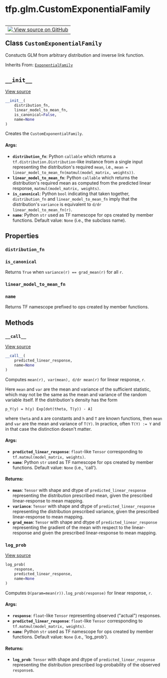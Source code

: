 <div itemscope itemtype="http://developers.google.com/ReferenceObject">
<meta itemprop="name" content="tfp.glm.CustomExponentialFamily" />
<meta itemprop="path" content="Stable" />
<meta itemprop="property" content="distribution_fn"/>
<meta itemprop="property" content="is_canonical"/>
<meta itemprop="property" content="linear_model_to_mean_fn"/>
<meta itemprop="property" content="name"/>
<meta itemprop="property" content="__call__"/>
<meta itemprop="property" content="__init__"/>
<meta itemprop="property" content="log_prob"/>
</div>

# tfp.glm.CustomExponentialFamily


<table class="tfo-notebook-buttons tfo-api" align="left">

<td>
  <a target="_blank" href="https://github.com/tensorflow/probability/blob/master/tensorflow_probability/python/glm/family.py">
    <img src="https://www.tensorflow.org/images/GitHub-Mark-32px.png" />
    View source on GitHub
  </a>
</td></table>



## Class `CustomExponentialFamily`

Constucts GLM from arbitrary distribution and inverse link function.

Inherits From: [`ExponentialFamily`](../../tfp/glm/ExponentialFamily.md)

<!-- Placeholder for "Used in" -->


<h2 id="__init__"><code>__init__</code></h2>

<a target="_blank" href="https://github.com/tensorflow/probability/blob/master/tensorflow_probability/python/glm/family.py">View source</a>

``` python
__init__(
    distribution_fn,
    linear_model_to_mean_fn,
    is_canonical=False,
    name=None
)
```

Creates the `CustomExponentialFamily`.


#### Args:


* <b>`distribution_fn`</b>: Python `callable` which returns a
  `tf.distribution.Distribution`-like instance from a single input
  representing the distribution's required `mean`, i.e.,
  `mean = linear_model_to_mean_fn(matmul(model_matrix, weights))`.
* <b>`linear_model_to_mean_fn`</b>: Python `callable` which returns the
  distribution's required mean as computed from the predicted linear
  response, `matmul(model_matrix, weights)`.
* <b>`is_canonical`</b>: Python `bool` indicating that taken together,
  `distribution_fn` and `linear_model_to_mean_fn` imply that the
  distribution's `variance` is equivalent to `d/dr
  linear_model_to_mean_fn(r)`.
* <b>`name`</b>: Python `str` used as TF namescope for ops created by member
  functions. Default value: `None` (i.e., the subclass name).



## Properties

<h3 id="distribution_fn"><code>distribution_fn</code></h3>




<h3 id="is_canonical"><code>is_canonical</code></h3>

Returns `True` when `variance(r) == grad_mean(r)` for all `r`.


<h3 id="linear_model_to_mean_fn"><code>linear_model_to_mean_fn</code></h3>




<h3 id="name"><code>name</code></h3>

Returns TF namescope prefixed to ops created by member functions.




## Methods

<h3 id="__call__"><code>__call__</code></h3>

<a target="_blank" href="https://github.com/tensorflow/probability/blob/master/tensorflow_probability/python/glm/family.py">View source</a>

``` python
__call__(
    predicted_linear_response,
    name=None
)
```

Computes `mean(r), var(mean), d/dr mean(r)` for linear response, `r`.

Here `mean` and `var` are the mean and variance of the sufficient statistic,
which may not be the same as the mean and variance of the random variable
itself.  If the distribution's density has the form

```none
p_Y(y) = h(y) Exp[dot(theta, T(y)) - A]
```

where `theta` and `A` are constants and `h` and `T` are known functions,
then `mean` and `var` are the mean and variance of `T(Y)`.  In practice,
often `T(Y) := Y` and in that case the distinction doesn't matter.

#### Args:


* <b>`predicted_linear_response`</b>: `float`-like `Tensor` corresponding to
  `tf.matmul(model_matrix, weights)`.
* <b>`name`</b>: Python `str` used as TF namescope for ops created by member
  functions. Default value: `None` (i.e., 'call').


#### Returns:


* <b>`mean`</b>: `Tensor` with shape and dtype of `predicted_linear_response`
  representing the distribution prescribed mean, given the prescribed
  linear-response to mean mapping.
* <b>`variance`</b>: `Tensor` with shape and dtype of `predicted_linear_response`
  representing the distribution prescribed variance, given the prescribed
  linear-response to mean mapping.
* <b>`grad_mean`</b>: `Tensor` with shape and dtype of `predicted_linear_response`
  representing the gradient of the mean with respect to the
  linear-response and given the prescribed linear-response to mean
  mapping.

<h3 id="log_prob"><code>log_prob</code></h3>

<a target="_blank" href="https://github.com/tensorflow/probability/blob/master/tensorflow_probability/python/glm/family.py">View source</a>

``` python
log_prob(
    response,
    predicted_linear_response,
    name=None
)
```

Computes `D(param=mean(r)).log_prob(response)` for linear response, `r`.


#### Args:


* <b>`response`</b>: `float`-like `Tensor` representing observed ("actual")
  responses.
* <b>`predicted_linear_response`</b>: `float`-like `Tensor` corresponding to
  `tf.matmul(model_matrix, weights)`.
* <b>`name`</b>: Python `str` used as TF namescope for ops created by member
  functions. Default value: `None` (i.e., 'log_prob').


#### Returns:


* <b>`log_prob`</b>: `Tensor` with shape and dtype of `predicted_linear_response`
  representing the distribution prescribed log-probability of the observed
  `response`s.



